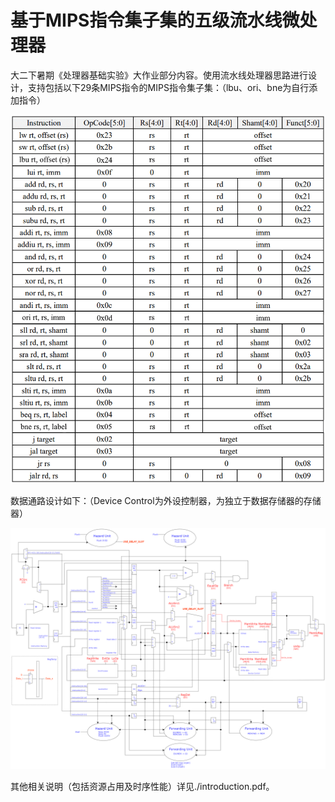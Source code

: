 # 基于MIPS指令集子集的五级流水线微处理器

大二下暑期《处理器基础实验》大作业部分内容。使用流水线处理器思路进行设计，支持包括以下29条MIPS指令的MIPS指令集子集：（lbu、ori、bne为自行添加指令）

![](./pic/instruction_set.png)

数据通路设计如下：（Device Control为外设控制器，为独立于数据存储器的存储器）

![](./pic/datapath.png)

其他相关说明（包括资源占用及时序性能）详见./introduction.pdf。